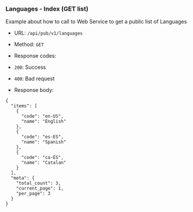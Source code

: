 ### Languages - Index (GET list)

Example about how to call to Web Service to get a public list of 
Languages

* URL: `/api/pub/v1/languages`
* Method: `GET`
* Response codes: 
 * `200`: Success
 * `400`: Bad request
  
* Response body:

```
{
  "items": [
    {
      "code": "en-US",
      "name": "English"
    },
    {
      "code": "es-ES",
      "name": "Spanish"
    },
    {
      "code": "ca-ES",
      "name": "Catalan"
    }
  ],
  "meta": {
    "total_count": 3,
    "current_page": 1,
    "per_page": 3
  }
}
```